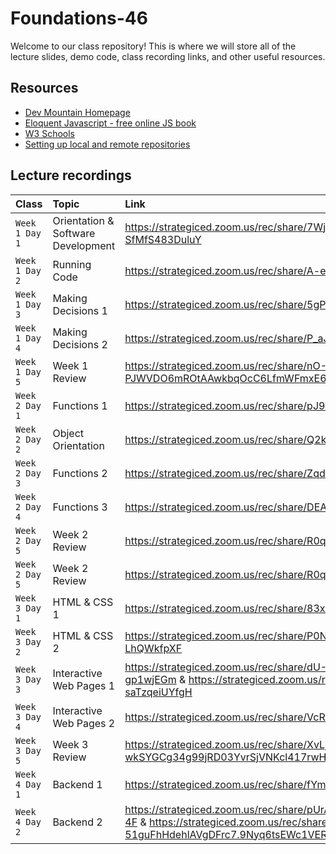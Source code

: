 # Foundations-46

Welcome to our class repository! This is where we will store all of the lecture slides, demo code, class recording links, and other useful resources.


## Resources

 - [Dev Mountain Homepage](https://ed.devmountain.com/)
 - [Eloquent Javascript - free online JS book](https://eloquentjavascript.net/)
 - [W3 Schools](https://www.w3schools.com/js/default.asp)
 - [Setting up local and remote repositories](https://strategiced.zoom.us/rec/share/V_cu70TfrRDC7dYEZ8TnqemIsUmLAXG7nh17DMiq0hTYX9HhYOgMXKQAOSQV-wwk.L-QOkNOisaO_Fop_)


## Lecture recordings

| Class | Topic     | Link                |
| :-------- | :------- | :------------------------- |
| `Week 1 Day 1` | Orientation & Software Development | https://strategiced.zoom.us/rec/share/7WjhgxE_nRrlL1uR6mHcvOKYOhWpkE3iYdQAlX3WdN2MLnpbrJ5d3Y9u1dwFEXFb.MA-SfMfS483DuluY |
| `Week 1 Day 2` | Running Code | https://strategiced.zoom.us/rec/share/A-enRf55X4NnGajykCm-tazF_bvLwRr3ZPKmLs4MIDVW7hLcifmrGr2dnJKUimyi.hhJhPGljQgTvsWsH |
| `Week 1 Day 3` | Making Decisions 1 | https://strategiced.zoom.us/rec/share/5gP3-rIAXD3tzry69jf_JrTJ64zEE004e8mKv-LgJ3qqQLfH2Rp3iz5_0Gg07Ac6.Q1rF3c8tgVdYSDVC |
| `Week 1 Day 4` | Making Decisions 2 | https://strategiced.zoom.us/rec/share/P_aJqLRUY-hmiPTnYSlLpdRAXh-LevuOB1_OUf2IQFoQ9KfJvNuII3iInNKoUlUK.5GzWBQY1NhdGtNJI |
| `Week 1 Day 5` | Week 1 Review | https://strategiced.zoom.us/rec/share/nO-JR5-cmKkgd--cb5EUddljMNrsb1-PJWVDO6mROtAAwkbqOcC6LfmWFmxE653M.rqVdkPKUsNbBFkGv |
| `Week 2 Day 1` | Functions 1 | https://strategiced.zoom.us/rec/share/pJ9EF8YVr6pS2fm6Z9FLFqqglIFyDoXkuGxmnOhrZtVFqShIBZIHjaYg3XMXQM0L.O_sRBDtL6OXqC4aQ |
| `Week 2 Day 2` | Object Orientation | https://strategiced.zoom.us/rec/share/Q2kKPnq5_cf2FFEeOo6Luuq5a95Xiz6QOA-dL5IrRLr3xoEoPC6-QXuFwvOndM_X.Ig_Tq9iLRada79xu |
| `Week 2 Day 3` | Functions 2 | https://strategiced.zoom.us/rec/share/ZqdkotgiaAC1l2vJiScJ-e0gsqWef_ucsODo_497Pp698q4nHU7k1qCx8NnrCrsU.0y2uR099T-tdwasT |
| `Week 2 Day 4` | Functions 3 | https://strategiced.zoom.us/rec/share/DEAmBniI9xDoQAI2yvL9BwbrSsVRof0KZkwPZAI-glwiEcS8WzPBeVXZAf0PpHnL.TSKpTo01u16iZqid |
| `Week 2 Day 5` | Week 2 Review | https://strategiced.zoom.us/rec/share/R0q88tkrqwuTFGs41hZIb7nwcU_j13OrC0mEsugBYCGMl9IxT9SeCtp7V4ecbh7G.UP5ay_uadY4O-EVQ |
| `Week 2 Day 5` | Week 2 Review | https://strategiced.zoom.us/rec/share/R0q88tkrqwuTFGs41hZIb7nwcU_j13OrC0mEsugBYCGMl9IxT9SeCtp7V4ecbh7G.UP5ay_uadY4O-EVQ |
| `Week 3 Day 1` | HTML & CSS 1 | https://strategiced.zoom.us/rec/share/83xwfQ5wdO_UWNOUsVKglkg5FvokBW2F1ZQt24NsgUIb9vdIwEwt6o8xwjE1auU.fGCFfQqseNSqBadd |
| `Week 3 Day 2` | HTML & CSS 2 | https://strategiced.zoom.us/rec/share/P0Nrwog25nB_N_S6f-M4FcmLg-wtj4k7_g5dzE4FOVfgZN16-aZUo9X5E0K_v-cz.Vjvs3P-LhQWkfpXF |
| `Week 3 Day 3` | Interactive Web Pages 1 | https://strategiced.zoom.us/rec/share/dU-XGZ5jHM1YtON7KoWgWbZSYokj3i2RrHZ7GzAF2OzXuw_mylzRXS2ZtglDLwzo.WK4BCBP-gp1wjEGm & https://strategiced.zoom.us/rec/share/loCNvD5q01TYs6-rNw_L3g0lkalHqHsyz_63_uRAEkUV_nJW7_XyY86_5xm8wYwL.AaR-saTzqeiUYfgH|
| `Week 3 Day 4` | Interactive Web Pages 2 | https://strategiced.zoom.us/rec/share/VcR_l82xSqF9XCpTc4XuqTny04mdy3UxXzZsCvBVtSSJZwQeB7uuK4x9dSlKSw.UbOtCuXt3h2a7X2C |
| `Week 3 Day 5` | Week 3 Review | https://strategiced.zoom.us/rec/share/XvLj9IeqM9V7-wkSYGCg34g99jRD03YvrSjVNKcl417rwHJ7cd2BVJZW7Q7dgwNZ.ID7ulPq5cm200cCV |
| `Week 4 Day 1` | Backend 1 | https://strategiced.zoom.us/rec/share/fYmVzHM1dXJzs19y2fVDwnu409lzENEQTwJI1YyhqVeKMunLvkKgKi6RQNb-41fG.t2jFqblORs0JOjA2 |
| `Week 4 Day 2` | Backend 2 | https://strategiced.zoom.us/rec/share/pUrA42DUcrh8EdyJYP0IoqcY9wQbDtRnJZo1XFuhtwAWMCyP8zvnaPnTcXoDE5JI.kfxPs2TV1MPTS-4F & https://strategiced.zoom.us/rec/share/fhMPI6vA_9uOGRr_vgGgA_8aoj7kFrfBXypv3mWVQ-pI-51guFhHdehlAVgDFrc7.9Nyq6tsEWc1VERMJ |
